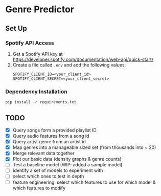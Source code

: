 # Genre Predictor

## Set Up

### Spotify API Access

1. Get a Spotify API key at https://developer.spotify.com/documentation/web-api/quick-start/
2. Create a file called `.env` and add the following values:
    ```
    SPOTIFY_CLIENT_ID=<your_client_id>
    SPOTIFY_CLIENT_SECRET=<your_client_secret>
    ```

### Dependency Installation

```
pip install -r requirements.txt 
```

## TODO   
- [x] Query songs form a provided playlist ID    
- [x] Query audio features from a song id    
- [x] Query artist genre from an artist id    
- [x] Map genres into a manageable sized set (from thousands into ~ 20)    
- [x] Merge relevant data together    
- [x] Plot our basic data (density graphs & genre counts)    
- [ ] Test a baseline model (WIP: added a sample model)    
- [ ] identify a set of models to experiment with    
- [ ] select which ones to test in depth    
- [ ] feature engineering: select which features to use for which model & which features to modify    
